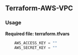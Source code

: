 ## Terraform-AWS-VPC

### Usage 
**Required file: terraform.tfvars**
```terraform
    AWS_ACCESS_KEY = ""
    AWS_SECRET_KEY = ""
```